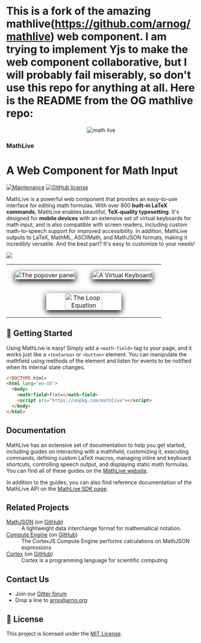# This is a fork of the amazing mathlive(https://github.com/arnog/mathlive) web component. I am trying to implement Yjs to make the web component collaborative, but I will probably fail miserably, so don't use this repo for anything at all. Here is the README from the OG mathlive repo:

<div align="center">
    <img alt="math live" src="assets/mathlive-1.png?raw=true">
</div>

<h3><strong>MathLive</strong></h3>
<h1>A Web Component for Math Input</h1>

[![Maintenance](https://img.shields.io/maintenance/yes/2023.svg)]()
[![GitHub license](https://img.shields.io/badge/license-MIT-brightgreen.svg)](https://raw.githubusercontent.com/arnog/mathlive/master/LICENSE.txt)

MathLive is a powerful web component that provides an easy-to-use interface for
editing math formulas. With over 800 **built-in LaTeX commands**, MathLive
enables beautiful, **TeX-quality typesetting**. It's designed for **mobile
devices** with an extensive set of virtual keyboards for math input, and is also
compatible with screen readers, including custom math-to-speech support for
improved accessibility. In addition, MathLive outputs to LaTeX, MathML,
ASCIIMath, and MathJSON formats, making it incredibly versatile. And the best
part? It's easy to customize to your needs!

<img src="assets/screenshots/mathlive-demo.png">

<table align="center" >
    <tr>
        <td width='50%' align='center' style="border:none;">
            <img alt="The popover panel" 
            style='margin:15px; box-shadow: 0px 5px 15px #000; border: 1px solid #eee' 
            src="assets/screenshots/popover.png">
        </td>
        <td width='50%' align='center' style="border:none;">
            <img alt="A Virtual Keyboard" 
            style='margin:15px; box-shadow: 0px 5px 15px #000; border: 1px solid #eee' 
            src="assets/screenshots/virtualKeyboard.png">
        </td>
    </tr>
    <tr style="background-color: initial; border: none;">
        <td colspan="2" align="center" style="border:none;">
            <img width="50%" alt="The Loop Equation" 
            style='margin:15px; box-shadow: 0px 5px 15px #000; border: 1px solid #eee' 
            src="assets/screenshots/loop-eqn.png">
        </td>
    </tr>
</table>

## 🚀 Getting Started

Using MathLive is easy! Simply add a `<math-field>` tag to your page, and it
works just like a `<textarea>` or `<button>` element. You can manipulate the
mathfield using methods of the element and listen for events to be notified when
its internal state changes.

```html
<!DOCTYPE html>
<html lang="en-US">
  <body>
    <math-field>f(x)=</math-field>
    <script src="https://unpkg.com/mathlive"></script>
  </body>
</html>
```

## Documentation

MathLive has an extensive set of documentation to help you get started,
including guides on interacting with a mathfield, customizing it, executing
commands, defining custom LaTeX macros, managing inline and keyboard shortcuts,
controlling speech output, and displaying static math formulas. You can find all
of these guides on the [MathLive website](https://cortexjs.io/mathlive/).

In addition to the guides, you can also find reference documentation of the
MathLive API on the [MathLive SDK page](https://cortexjs.io/docs/mathlive).

## Related Projects

<dl>
  <dt><a href="https://cortexjs.io/math-json">MathJSON</a> (on <a href="https://github.com/cortex-js/math-json">GitHub</a>)</dt>
  <dd>A lightweight data interchange format for mathematical notation.</dd>  
  <dt><a href="https://cortexjs.io/compute-engine">Compute Engine</a> (on <a href="https://github.com/cortex-js/math-json/tree/master/src/compute-engine">GitHub</a>)</dt>
  <dd>The CortexJS Compute Engine performs calculations on MathJSON expressions</dd>  
  <dt><a href="https://cortexjs.io/cortex">Cortex</a> (on <a href="https://github.com/cortex-js/math-json/tree/master/src/cortex">GitHub</a>)</dt>
  <dd>Cortex is a programming language for scientific computing</dd>  
</dl>

## Contact Us

- Join our [Gitter forum](https://cortexjs.io/gitter/)
- Drop a line to arno@arno.org

## 📃 License

This project is licensed under the [MIT License](LICENSE.txt).

